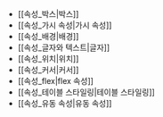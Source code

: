 - [[속성_박스|박스]]
- [[속성_가시 속성|가시 속성]]
- [[속성_배경|배경]]
- [[속성_글자와 텍스트|글자]]
- [[속성_위치|위치]]
- [[속성_커서|커서]]
- [[속성_flex|flex 속성]]
- [[속성_테이블 스타일링|테이블 스타일링]]
- [[속성_유동 속성|유동 속성]]





